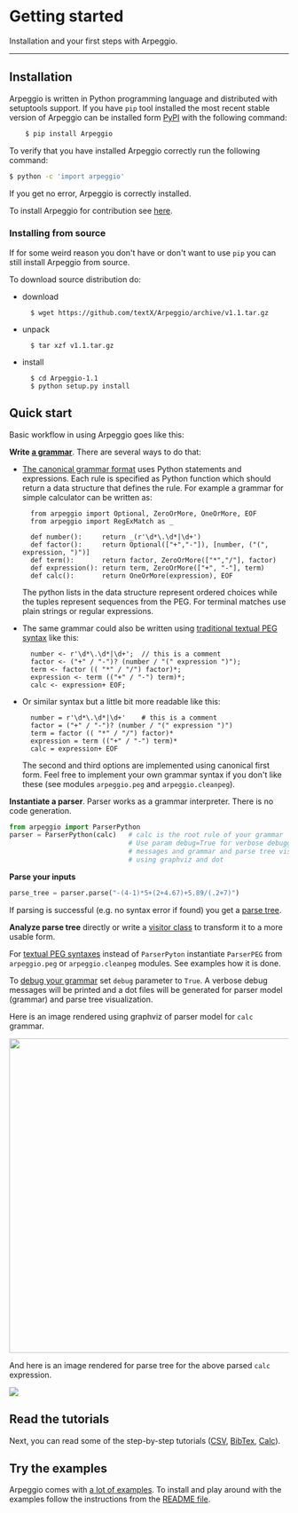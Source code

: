 # Getting started

Installation and your first steps with Arpeggio.

---

## Installation

Arpeggio is written in Python programming language and distributed with
setuptools support. If you have `pip` tool installed the most recent stable
version of Arpeggio can be installed form
[PyPI](https://pypi.python.org/pypi/Arpeggio/) with the following command:

```bash
    $ pip install Arpeggio
```

To verify that you have installed Arpeggio correctly run the following command:

```bash
$ python -c 'import arpeggio'
```

If you get no error, Arpeggio is correctly installed.

To install Arpeggio for contribution see [here](about/contributing.md).


### Installing from source

If for some weird reason you don't have or don't want to use `pip` you can still
install Arpeggio from source.

To download source distribution do:

- download

        $ wget https://github.com/textX/Arpeggio/archive/v1.1.tar.gz

- unpack

        $ tar xzf v1.1.tar.gz

- install

        $ cd Arpeggio-1.1
        $ python setup.py install


## Quick start

Basic workflow in using Arpeggio goes like this:


**Write [a grammar](grammars.md)**. There are several ways to do that:

- [The canonical grammar format](grammars.md#grammars-written-in-python) uses
  Python statements and expressions.  Each rule is specified as Python function
  which should return a data structure that defines the rule. For example a
  grammar for simple calculator can be written as:

        from arpeggio import Optional, ZeroOrMore, OneOrMore, EOF
        from arpeggio import RegExMatch as _

        def number():     return _(r'\d*\.\d*|\d+')
        def factor():     return Optional(["+","-"]), [number, ("(", expression, ")")]
        def term():       return factor, ZeroOrMore(["*","/"], factor)
        def expression(): return term, ZeroOrMore(["+", "-"], term)
        def calc():       return OneOrMore(expression), EOF

    The python lists in the data structure represent ordered choices while the tuples represent sequences from the PEG.
    For terminal matches use plain strings or regular expressions.

- The same grammar could also be written using [traditional textual PEG
  syntax](grammars.md#grammars-written-in-peg-notations) like this:

        number <- r'\d*\.\d*|\d+';  // this is a comment
        factor <- ("+" / "-")? (number / "(" expression ")");
        term <- factor (( "*" / "/") factor)*;
        expression <- term (("+" / "-") term)*;
        calc <- expression+ EOF;

- Or similar syntax but a little bit more readable like this:

        number = r'\d*\.\d*|\d+'    # this is a comment
        factor = ("+" / "-")? (number / "(" expression ")")
        term = factor (( "*" / "/") factor)*
        expression = term (("+" / "-") term)*
        calc = expression+ EOF

    The second and third options are implemented using canonical first form.
    Feel free to implement your own grammar syntax if you don't like these
    (see modules `arpeggio.peg` and `arpeggio.cleanpeg`).

**Instantiate a parser**. Parser works as a grammar interpreter. There is no
code generation.

```python
from arpeggio import ParserPython
parser = ParserPython(calc)   # calc is the root rule of your grammar
                              # Use param debug=True for verbose debugging
                              # messages and grammar and parse tree visualization
                              # using graphviz and dot
```

**Parse your inputs**

```python
parse_tree = parser.parse("-(4-1)*5+(2+4.67)+5.89/(.2+7)")
```

If parsing is successful (e.g. no syntax error if found) you get a [parse
tree](parse_trees.md).

**Analyze parse tree** directly or write a [visitor class](semantics.md) to
transform it to a more usable form.

For [textual PEG syntaxes](grammars.md#grammars-written-in-peg-notations)
instead of `ParserPyton` instantiate `ParserPEG` from `arpeggio.peg` or
`arpeggio.cleanpeg` modules. See examples how it is done.

To [debug your grammar](debugging.md) set `debug` parameter to `True`. A verbose
debug messages will be printed and a dot files will be generated for parser
model (grammar) and parse tree visualization.

Here is an image rendered using graphviz of parser model for `calc` grammar.

<a href="../images/calc_parser_model.dot.png" target="_blank"><img src="../images/calc_parser_model.dot.png" style="display:block; width: 15cm; margin-left:auto; margin-right:auto;"/></a>


And here is an image rendered for parse tree for the above parsed `calc` expression.

<a href="../images/calc_parse_tree.dot.png" target="_blank"><img src="../images/calc_parse_tree.dot.png"/></a>


## Read the tutorials

Next, you can read some of the step-by-step tutorials ([CSV](tutorials/csv), [BibTex](tutorials/bibtex),
[Calc](tutorials/calc)).

## Try the examples

Arpeggio comes with [a lot of
examples](https://github.com/textX/Arpeggio/tree/master/examples). To
install and play around with the examples follow the instructions from the [README
file](https://github.com/textX/Arpeggio/tree/master/examples).

